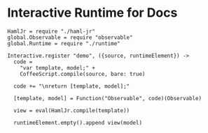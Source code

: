 Interactive Runtime for Docs
============================

    HamlJr = require "./haml-jr"
    global.Observable = require "observable"
    global.Runtime = require "./runtime"

    Interactive.register "demo", ({source, runtimeElement}) ->
      code =
        "var template, model;" + 
        CoffeeScript.compile(source, bare: true)

      code += "\nreturn [template, model];"

      [template, model] = Function("Observable", code)(Observable)

      view = eval(HamlJr.compile(template))

      runtimeElement.empty().append view(model)
